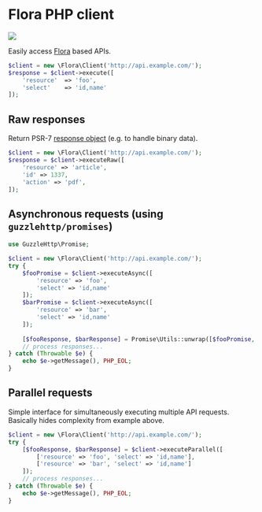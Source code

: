# Flora PHP client

![](https://github.com/godmodelabs/flora-client-php/workflows/ci/badge.svg)

Easily access [Flora](https://github.com/godmodelabs/flora) based APIs.

```php
$client = new \Flora\Client('http://api.example.com/');
$response = $client->execute([
    'resource'  => 'foo',
    'select'    => 'id,name'
]);
```

## Raw responses

Return PSR-7 [response object](https://github.com/php-fig/http-message/blob/master/src/ResponseInterface.php) (e.g. to handle binary data).

```php
$client = new \Flora\Client('http://api.example.com/');
$response = $client->executeRaw([
    'resource' => 'article',
    'id' => 1337,
    'action' => 'pdf',
]);
```

## Asynchronous requests (using `guzzlehttp/promises`)

```php
use GuzzleHttp\Promise;

$client = new \Flora\Client('http://api.example.com/');
try {
    $fooPromise = $client->executeAsync([
        'resource' => 'foo',
        'select' => 'id,name'
    ]);
    $barPromise = $client->executeAsync([
        'resource' => 'bar',
        'select' => 'id,name'
    ]);
    
    [$fooResponse, $barResponse] = Promise\Utils::unwrap([$fooPromise, $barPromise]);
    // process responses...
} catch (Throwable $e) {
    echo $e->getMessage(), PHP_EOL;
}
```

## Parallel requests

Simple interface for simultaneously executing multiple API requests. Basically hides complexity from example above. 

```php
$client = new \Flora\Client('http://api.example.com/');
try {
    [$fooResponse, $barResponse] = $client->executeParallel([
        ['resource' => 'foo', 'select' => 'id,name'],
        ['resource' => 'bar', 'select' => 'id,name']
    ]);
    // process responses...
} catch (Throwable $e) {
    echo $e->getMessage(), PHP_EOL;
}
```
